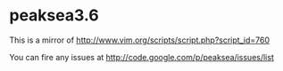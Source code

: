 # peaksea3.6
This is a mirror of http://www.vim.org/scripts/script.php?script_id=760

You can fire any issues at http://code.google.com/p/peaksea/issues/list
